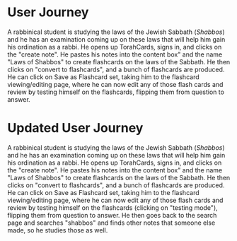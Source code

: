 # User Journey
A rabbinical student is studying the laws of the Jewish Sabbath (*Shabbos*) and he has an examination coming up on these laws that will help him gain his ordination as a rabbi. He opens up TorahCards, signs in, and clicks on the "create note". He pastes his notes into the content box" and the name "Laws of Shabbos" to create flashcards on the laws of the Sabbath. He then clicks on "convert to flashcards", and a bunch of flashcards are produced. He can click on Save as Flashcard set, taking him to the flashcard viewing/editing page, where he can now edit any of those flash cards and review by testing himself on the flashcards, flipping them from question to answer.

# Updated User Journey
A rabbinical student is studying the laws of the Jewish Sabbath (*Shabbos*) and he has an examination coming up on these laws that will help him gain his ordination as a rabbi. He opens up TorahCards, signs in, and clicks on the "create note". He pastes his notes into the content box" and the name "Laws of Shabbos" to create flashcards on the laws of the Sabbath. He then clicks on "convert to flashcards", and a bunch of flashcards are produced. He can click on Save as Flashcard set, taking him to the flashcard viewing/editing page, where he can now edit any of those flash cards and review by testing himself on the flashcards (clicking on "testing mode"), flipping them from question to answer. He then goes back to the search page and searches "shabbos" and finds other notes that someone else made, so he studies those as well.
